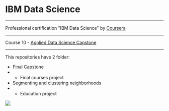 # IBM Data Science
***
Professional certification "IBM Data Science" by [Coursera](https://www.coursera.org/professional-certificates/ibm-data-science)
***
Course 10 - [Applied Data Science Capstone](https://www.coursera.org/learn/applied-data-science-capstone)
***
This repositories have 2 folder:
- Final Capstone
- - Final courses project
- Segmenting and clustering neighborhoods
- - Education project

![](https://vistr.dev/badge?repo=DMBabich/Coursera_Capstone)

